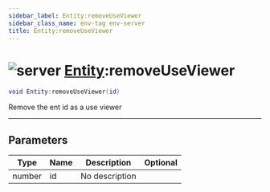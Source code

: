 ```yaml
---
sidebar_label: Entity:removeUseViewer
sidebar_class_name: env-tag env-server
title: Entity:removeUseViewer
---
```


# <img src='/img/wiki/server.png' alt='server' data-tag='env-tag' /> [Entity](../entity/README.md):removeUseViewer

```lua
void Entity:removeUseViewer(id)
```

Remove the ent id as a use viewer<br/>

-----------------
## Parameters

| Type   | Name | Description | Optional |
| ------ | ---- | ----------- | -------: |
| number | id | No description |   |
